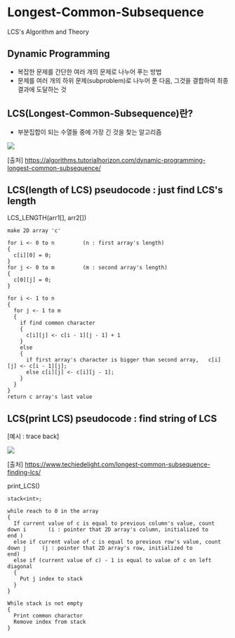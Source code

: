 # Longest-Common-Subsequence
LCS's Algorithm and Theory


## Dynamic Programming
- 복잡한 문제를 간단한 여러 개의 문제로 나누어 푸는 방법
- 문제를 여러 개의 하위 문제(subproblem)로 나누어 푼 다음, 그것을 결합하여 최종 결과에 도달하는 것


## LCS(Longest-Common-Subsequence)란?
- 부분집합이 되는 수열들 중에 가장 긴 것을 찾는 알고리즘

<img src="https://i0.wp.com/algorithms.tutorialhorizon.com/files/2015/06/Longest-Common-Subsequence-example.jpg"></img>

[출처] https://algorithms.tutorialhorizon.com/dynamic-programming-longest-common-subsequence/


## LCS(length of LCS) pseudocode : just find LCS's length

  LCS_LENGTH(arr1[], arr2[])
  
    make 2D array 'c'
    
    for i <- 0 to n         (n : first array's length)      
    {
      c[i][0] = 0;
    }
    for j <- 0 to m         (m : second array's length)
    {
      c[0][j] = 0;
    }
    
    for i <- 1 to n
    {
      for j <- 1 to m
      {
        if find common character
        {
          c[i][j] <- c[i - 1][j - 1] + 1
        }
        else
        {
          if first array's character is bigger than second array,	c[i][j] <- c[i - 1][j];
          else c[i][j] <- c[i][j - 1];
        }
      }
    }
    return c array's last value
    
    
    
## LCS(print LCS) pseudocode : find string of LCS

[예시 : trace back]

<img src="https://i2.wp.com/www.techiedelight.com/wp-content/uploads/LCS-Backtrack-Wiki.png?zoom=2.625&resize=230%2C278&ssl=1"></img>

[출처] https://www.techiedelight.com/longest-common-subsequence-finding-lcs/


   print_LCS()
   
    stack<int>;

    while reach to 0 in the array
    {
      If current value of c is equal to previous column's value, count down i       (i : pointer that 2D array's column, initialized to                                                                                     end )
      else if current value of c is equal to previous row's value, count down j     (j : pointer that 2D array's row, initialized to                                                                                          end)
      else if (current value of c) - 1 is equal to value of c on left diagonal
      {
        Put j index to stack
      }
    }

    While stack is not empty
    {
      Print common charactor
      Remove index from stack
    }
    
